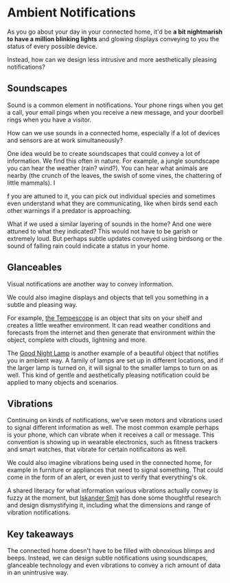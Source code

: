 # Ambient Notifications

As you go about your day in your connected home, it'd be **a bit nightmarish to have a million blinking lights** and glowing displays conveying to you the status of every possible device. 

Instead, how can we design less intrusive and more aesthetically pleasing notifications? 

## Soundscapes

Sound is a common element in notifications. Your phone rings when you get a call, your email pings when you receive a new message, and your doorbell rings when you have a visitor. 

How can we use sounds in a connected home, especially if a lot of devices and sensors are at work simultaneously? 

One idea would be to create soundscapes that could convey a lot of information. We find this often in nature. For example, a jungle soundscape you can hear the weather (rain? wind?). You can hear what animals are nearby (the crunch of the leaves, the swish of some vines, the chattering of little mammals). I

f you are attuned to it, you can pick out individual species and sometimes even understand what they are communicating, like when birds send each other warnings if a predator is approaching.

What if we used a similar layering of sounds in the home? And one were attuned to what they indicated? This would not have to be garish or extremely loud. But perhaps subtle updates conveyed using birdsong or the sound of falling rain could indicate a status in your home. 

## Glanceables 

Visual notifications are another way to convey information. 

We could also imagine displays and objects that tell you something in a subtle and pleasing way. 

For example, [the Tempescope](http://www.tempescope.com/) is an object that sits on your shelf and creates a little weather environment. It can read weather conditions and forecasts from the internet and then generate that environment within the object, complete with clouds, lightning and more. 

The [Good Night Lamp](http://goodnightlamp.com/) is another example of a beautiful object that notifies you in ambient way.  A family of lamps are set up in different locations, and if the larger lamp is turned on, it will signal to the smaller lamps to turn on as well. This kind of gentle and aesthetically pleasing notification could be applied to many objects and scenarios.   


## Vibrations

Continuing on kinds of notifications, we've seen motors and vibrations used to signal different information as well. The most common example perhaps is your phone, which can vibrate when it receives a call or message. This convention is showing up in wearable electronics, such as fitness trackers and smart watches, that vibrate for certain notificaitons as well. 

We could also imagine vibrations being used in the connected home, for example in furniture or appliances that need to signal something. That could come in the form of an alert, or even just to verify that everything's ok. 

A shared literacy for what information various vibrations actually convey is fuzzy at the moment, but [Iskander Smit](https://medium.com/the-startup-magazine-collection/design-for-timely-interactions-b7d7b3ef5d50) has done some thoughtful research and design dismystifying it, including what the dimensions and range of vibration notifications. 


## Key takeaways

The connected home doesn't have to be filled with obnoxious blimps and beeps. Instead, we can design subtle notifications using soundscapes, glanceable technology and even vibrations to convey a rich amount of data in an unintrusive way. 


 